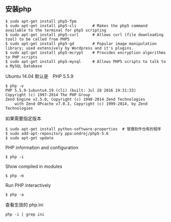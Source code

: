 ## 安装php
```
$ sudo apt-get install php5-fpm
$ sudo apt-get install php5-cli       # Makes the php5 command available to the terminal for php5 scripting
$ sudo apt-get install php5-curl      # Allows curl (file downloading tool) to be called from PHP5
$ sudo apt-get install php5-gd        # Popular image manipulation library; used extensively by Wordpress and it's plugins.
$ sudo apt-get install php5-mcrypt    # Provides encryption algorithms to PHP scripts
$ sudo apt-get install php5-mysql     # Allows PHP5 scripts to talk to a MySQL Database
```

Ubuntu 14.04 默认是　PHP 5.5.9
```
$ php -v
PHP 5.5.9-1ubuntu4.19 (cli) (built: Jul 28 2016 19:31:33)
Copyright (c) 1997-2014 The PHP Group
Zend Engine v2.5.0, Copyright (c) 1998-2014 Zend Technologies
    with Zend OPcache v7.0.3, Copyright (c) 1999-2014, by Zend Technologies
```

如果需要指定版本
```
$ sudo apt-get install python-software-properties  # 管理软件仓库的程序
$ sudo add-apt-repository ppa:ondrej/php5-5.6
$ sudo apt-get update
```

PHP information and configuration
```
$ php -i
```

Show compiled in modules
```
$ php -m
```

Run PHP interactively
```
$ php -a
```

查看生效的 php.ini
```
php -i | grep ini
```

